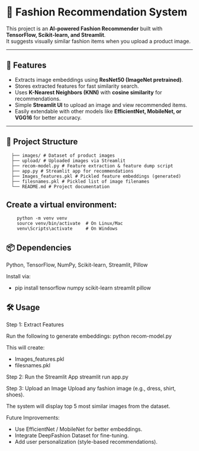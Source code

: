 # 👗 Fashion Recommendation System

This project is an **AI-powered Fashion Recommender** built with **TensorFlow, Scikit-learn, and Streamlit**.  
It suggests visually similar fashion items when you upload a product image.

---

## 🚀 Features
- Extracts image embeddings using **ResNet50 (ImageNet pretrained)**.
- Stores extracted features for fast similarity search.
- Uses **K-Nearest Neighbors (KNN)** with **cosine similarity** for recommendations.
- Simple **Streamlit UI** to upload an image and view recommended items.
- Easily extendable with other models like **EfficientNet, MobileNet, or VGG16** for better accuracy.

---

## 📂 Project Structure
      ├── images/ # Dataset of product images
      ├── upload/ # Uploaded images via Streamlit
      ├── recom-model.py # Feature extraction & feature dump script
      ├── app.py # Streamlit app for recommendations
      ├── Images_features.pkl # Pickled feature embeddings (generated)
      ├── filesnames.pkl # Pickled list of image filenames
      └── README.md # Project documentation

## Create a virtual environment:
        python -m venv venv
        source venv/bin/activate  # On Linux/Mac
        venv\Scripts\activate     # On Windows

## 📦 Dependencies
Python,
TensorFlow,
NumPy,
Scikit-learn,
Streamlit,
Pillow

Install via:
  - pip install tensorflow numpy scikit-learn streamlit pillow

## 🛠 Usage
Step 1: Extract Features

Run the following to generate embeddings:
python recom-model.py


This will create:
- Images_features.pkl
- filesnames.pkl

Step 2: Run the Streamlit App
streamlit run app.py

Step 3: Upload an Image
Upload any fashion image (e.g., dress, shirt, shoes).

The system will display top 5 most similar images from the dataset.

Future Improvements:
- Use EfficientNet / MobileNet for better embeddings.
- Integrate DeepFashion Dataset for fine-tuning.
- Add user personalization (style-based recommendations).

